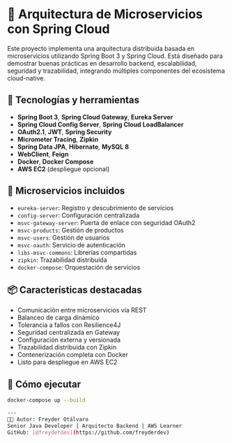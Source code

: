 # 🧠 Arquitectura de Microservicios con Spring Cloud

Este proyecto implementa una arquitectura distribuida basada en microservicios utilizando Spring Boot 3 y Spring Cloud. Está diseñado para demostrar buenas prácticas en desarrollo backend, escalabilidad, seguridad y trazabilidad, integrando múltiples componentes del ecosistema cloud-native.

## 🚀 Tecnologías y herramientas

- **Spring Boot 3**, **Spring Cloud Gateway**, **Eureka Server**
- **Spring Cloud Config Server**, **Spring Cloud LoadBalancer**
- **OAuth2.1**, **JWT**, **Spring Security**
- **Micrometer Tracing**, **Zipkin**
- **Spring Data JPA**, **Hibernate**, **MySQL 8**
- **WebClient**, **Feign**
- **Docker**, **Docker Compose**
- **AWS EC2** (despliegue opcional)

## 🧩 Microservicios incluidos

- `eureka-server`: Registro y descubrimiento de servicios
- `config-server`: Configuración centralizada
- `msvc-gateway-server`: Puerta de enlace con seguridad OAuth2
- `msvc-products`: Gestión de productos
- `msvc-users`: Gestión de usuarios
- `msvc-oauth`: Servicio de autenticación
- `libs-msvc-commons`: Librerías compartidas
- `zipkin`: Trazabilidad distribuida
- `docker-compose`: Orquestación de servicios

## 📦 Características destacadas

- Comunicación entre microservicios vía REST
- Balanceo de carga dinámico
- Tolerancia a fallos con Resilience4J
- Seguridad centralizada en Gateway
- Configuración externa y versionada
- Trazabilidad distribuida con Zipkin
- Contenerización completa con Docker
- Listo para despliegue en AWS EC2

## 🧪 Cómo ejecutar

```bash
docker-compose up --build

---
👨‍💻 Autor: Freyder Otálvaro  
Senior Java Developer | Arquitecto Backend | AWS Learner  
GitHub: [@freyderdev](https://github.com/freyderdev)

